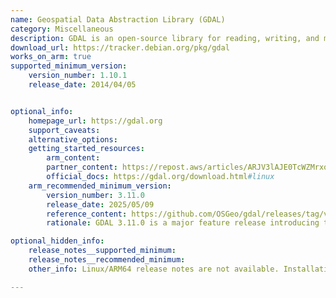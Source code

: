 ```yaml
---
name: Geospatial Data Abstraction Library (GDAL)
category: Miscellaneous
description: GDAL is an open-source library for reading, writing, and manipulating geospatial data formats, widely used in geographic information system (GIS) applications.
download_url: https://tracker.debian.org/pkg/gdal
works_on_arm: true
supported_minimum_version:
    version_number: 1.10.1
    release_date: 2014/04/05


optional_info:
    homepage_url: https://gdal.org
    support_caveats:
    alternative_options:
    getting_started_resources:
        arm_content: 
        partner_content: https://repost.aws/articles/ARJV3lAJE0TcWZMrxqpQ5D3Q/installing-python-package-geopandas-on-amazon-linux-2023-for-graviton
        official_docs: https://gdal.org/download.html#linux
    arm_recommended_minimum_version:
        version_number: 3.11.0
        release_date: 2025/05/09
        reference_content: https://github.com/OSGeo/gdal/releases/tag/v3.11.0
        rationale: GDAL 3.11.0 is a major feature release introducing the new gdal front-end CLI (RFC 104), which consolidates multiple utilities including gdal raster calc, raster resclassify, and a significantly faster gdal raster tile (3–6x boost). It also ports key Python scripts (vsi list/copy/delete/move/sync) into native CLI tools and adds driver-specific commands via gdal driver. Smart Bash autocompletion and full C/C++/Python API support are included. A notable new feature is the GDALG driver, enabling streamed, replayable vector dataset execution from CLI-style workflows, similar to a VRT format.

optional_hidden_info:
    release_notes__supported_minimum:
    release_notes__recommended_minimum:
    other_info: Linux/ARM64 release notes are not available. Installation and testing is done via "apt-get install" using the [1.10.1](https://launchpad.net/ubuntu/+source/gdal/1.10.1+dfsg-5ubuntu1) binary on Ubuntu 14.04.

---
```

